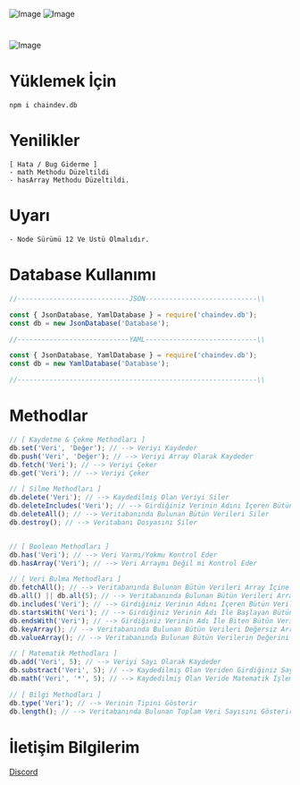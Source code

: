 ![Image](https://img.shields.io/npm/v/chaindev.db?color=E2142D)
![Image](https://img.shields.io/npm/dt/chaindev.db.svg?color=E2142D&maxAge=3600) 
#
![Image](https://cdn.glitch.com/36cacdd9-ec87-4187-829d-b9b82de904c3%2Fchaindev-db.png?v=1614557240999)
#
# Yüklemek İçin
```npm
npm i chaindev.db
```

# Yenilikler
```
[ Hata / Bug Giderme ]
- math Methodu Düzeltildi
- hasArray Methodu Düzeltildi.
```

# Uyarı
```
- Node Sürümü 12 Ve Üstü Olmalıdır.
```

# Database Kullanımı
```javascript
//----------------------------JSON----------------------------\\

const { JsonDatabase, YamlDatabase } = require('chaindev.db');
const db = new JsonDatabase('Database');

//----------------------------YAML----------------------------\\

const { JsonDatabase, YamlDatabase } = require('chaindev.db');
const db = new YamlDatabase('Database');

//------------------------------------------------------------\\
```

# Methodlar
```javascript
// [ Kaydetme & Çekme Methodları ]
db.set('Veri', 'Değer'); // --> Veriyi Kaydeder
db.push('Veri', 'Değer'); // --> Veriyi Array Olarak Kaydeder
db.fetch('Veri'); // --> Veriyi Çeker
db.get('Veri'); // --> Veriyi Çeker

// [ Silme Methodları ]
db.delete('Veri'); // --> Kaydedilmiş Olan Veriyi Siler
db.deleteIncludes('Veri'); // --> Girdiğiniz Verinin Adını İçeren Bütün Verileri Siler
db.deleteAll(); // --> Veritabanında Bulunan Bütün Verileri Siler
db.destroy(); // --> Veritabanı Dosyasını Siler


// [ Boolean Methodları ]
db.has('Veri'); // --> Veri Varmı/Yokmu Kontrol Eder
db.hasArray('Veri'); // --> Veri Arraymı Değil mi Kontrol Eder

// [ Veri Bulma Methodları ]
db.fetchAll(); // --> Veritabanında Bulunan Bütün Verileri Array İçine Ekler
db.all() || db.all(5); // --> Veritabanında Bulunan Bütün Verileri Array İçine Ekler
db.includes('Veri'); // --> Girdiğiniz Verinin Adını İçeren Bütün Verileri Array İçine Ekler
db.startsWith('Veri'); // --> Girdiğiniz Verinin Adı İle Başlayan Bütün Verileri Array İçine Ekler
db.endsWith('Veri'); // --> Girdiğiniz Verinin Adı İle Biten Bütün Verileri Array İçine Ekler
db.keyArray(); // --> Veritabanında Bulunan Bütün Verileri Değersiz Array İçine Ekler
db.valueArray(); // --> Veritabanında Bulunan Bütün Verilerin Değerini Array İçine Ekler

// [ Matematik Methodları ]
db.add('Veri', 5); // --> Veriyi Sayı Olarak Kaydeder
db.substract('Veri', 5); // --> Kaydedilmiş Olan Veriden Girdiğiniz Sayıyı Çıkarır
db.math('Veri', '*', 5); // --> Kaydedilmiş Olan Veride Matematik İşlemi Yapar

// [ Bilgi Methodları ]
db.type('Veri'); // --> Verinin Tipini Gösterir
db.length(); // --> Veritabanında Bulunan Toplam Veri Sayısını Gösterir
```
# İletişim Bilgilerim
[Discord](https://discord.gg/rVnKDGcRKR) 
